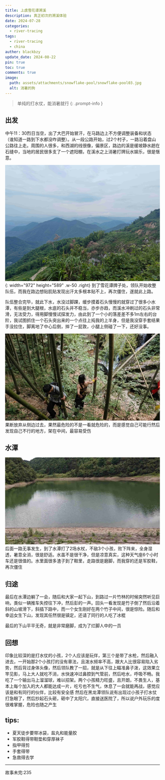 ```yaml
---
title: 上虞雪花谭溯溪
description: 真正初次的溯溪体验
date: 2024-07-28
categories:
  - river-tracing
tags:
  - river-tracing
  - china
auther: blackbzy
update_date: 2024-08-22
pin: true
toc: true
comments: true
image:
  path: assets/attachments/snowflake-pool/snowflake-pool03.jpg
  alt: 消暑的狗
---
```


> 单纯的打水仗，能消暑就行
{: .prompt-info }

## 出发
中午11：30烈日当空，出了大巴开始冒汗，在马路边上不方便调整装备和状态（谁知道一路到下水都没咋调整）。从一段公路开始，过2个村子，一路沿着盘山公路往上走。周围的人很多，和西湖的线很像，偏景区，路边的溪是缓坡静水趟在石缝中，当地的居民很多支了一个遮阳棚，在溪水之上消暑打牌玩水娱乐，很是惬意。

![img](assets/attachments/fairy-canyon/fairy-canyon05.jpg){: width="972" height="589" .w-50 .right}
到了雪花谭牌子处，领队开始收整队伍，而我在路边想贴肌贴发现出汗太多根本贴不上，再次僵住，遂就此上路。

队伍整合完毕，就此下水，水没过脚踝，缓步摸着石头慢慢的就穿过了很多小水潭，有些是到大腿根，水底的石头并不稳当，亦步亦趋，而溪水冲刷过的石头非常滑，无法受力，得用脚慢慢试探发力，由此到了一个小的落差差不多1m左右的台阶，我试图抓住一个石头突出来的一个点往上扽我的上半身，但是我没穿手套结果手没拉住，脚离地了中心后倒，摔了一屁敦，小腿上侧碰了一下，还好没事。

![img](assets/attachments/fairy-canyon/fairy-canyon04.jpg)
果断放弃从侧边过去，果然最危险的不是一看就危险的，而是感觉自己可能行然后发现自己不行的地方，架在中间，最容易受伤

## 水潭
![img](assets/attachments/fairy-canyon/fairy-canyon02.jpg)
后面一路无事发生，到了水潭打了2场水杖，不敌3个小孩，败下阵来，全身湿透，暑意全消，很是舒适。水虽不是很干净，但是凉意真实，这种天气座6个小时车还是很值的。水里面很多渣子到了鞋里，走路很是磨脚，而我穿的还是军胶鞋，再次僵住

## 归途
最后在水潭边躺了一会，随后和大家一起下山，到路过一片竹林的时候突然听见巨响，类似一辆推车失控往下冲，然后彭的一声。回头一看发现是竹子倒了然后沿着斜的山坡滑下，斜插下路中，而一个女生刚好在两个竹子中间，很是惊险。随后和幸运女生下山，发现其任然很是镇定，还请了同行的人吃了冰棍

最后的下山平平无奇，就是非常磨脚，成为了烂脚人中的一员

## 回想
印象比较深的是打水仗的小孩，2个人应该是玩伴，第三个是带了水枪，然后融入进去，一开始那2个小孩打的没有章法，且泼水频率不高，跟大人比很容易陷入劣势，然后背过身体头像，然后领队教了一招，就是从下往上瞄准鼻子泼，这效果立竿见影，马上大人就吃不消，水快速冲过鼻腔到气管前，然后呛水，呼吸不畅。我吃了一个输出马上溜溜球，难以招架。两个小孩精力旺盛，且开朗，不畏生人，基本上每个加入的大人都能达成一片，吃亏也不生气，休息了一会就能再战，感觉应该是和有同行的伙伴，比较有安全感
然后在黑龙潭领队说有出现过小孩子打水仗打急眼了，然后抄起石头砸，砸中了太阳穴，直接送医院了，所以说户外玩乐的度很难掌握，危险也随之产生

## tips:
- 夏天徒步要带冰袋，盐丸和能量胶
- 军胶鞋得带鞋垫和穿厚袜子
- 指甲得剪
- 手套得带
- 急救得去学

---
故事未完:235